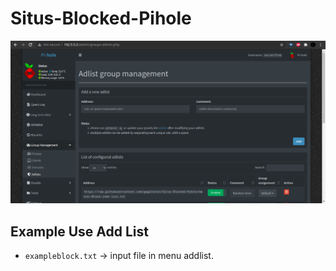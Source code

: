 # Situs-Blocked-Pihole

![Screen Capture](https://raw.githubusercontent.com/gagaltotal/Situs-Blocked-Pihole/master/Screenshot_2021-06-14_03-12-09.png)

Example Use Add List
--------------------

 - `exampleblock.txt` → input file in menu addlist.
